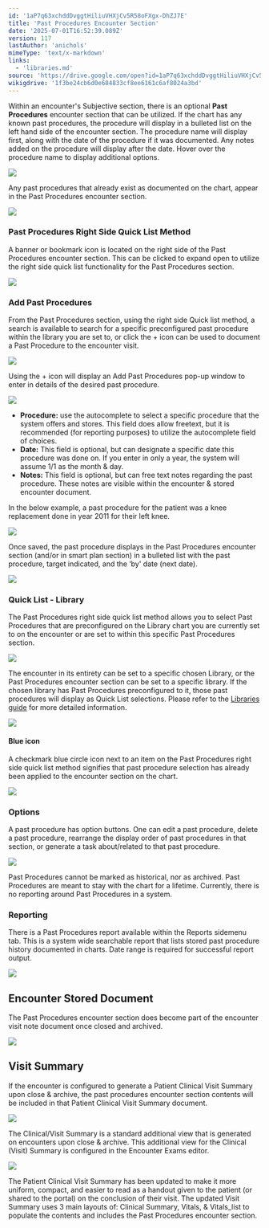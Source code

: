 ```yaml
---
id: '1aP7q63xchddDvggtHiliuVHXjCv5R58oFXgx-DhZJ7E'
title: 'Past Procedures Encounter Section'
date: '2025-07-01T16:52:39.089Z'
version: 117
lastAuthor: 'anichols'
mimeType: 'text/x-markdown'
links:
  - 'libraries.md'
source: 'https://drive.google.com/open?id=1aP7q63xchddDvggtHiliuVHXjCv5R58oFXgx-DhZJ7E'
wikigdrive: '1f3be24cb6d0e684833cf8ee6161c6af8024a3bd'
---
```

Within an encounter's Subjective section, there is an optional **Past Procedures** encounter section that can be utilized.   If the chart has any known past procedures, the procedure will display in a bulleted list on the left hand side of the encounter section. The procedure name will display first, along with the date of the procedure if it was documented. Any notes added on the procedure will display after the date. Hover over the procedure name to display additional options.

![](../past-procedures-encounter-section.assets/07cc831f77d7b32a73e51916b04fcd58.png)

Any past procedures that already exist as documented on the chart, appear in the Past Procedures encounter section.

![](../past-procedures-encounter-section.assets/f8c8333b8f6e4f1249e1777be70b4d3a.png)

### Past Procedures Right Side Quick List Method

A banner or bookmark icon is located on the right side of the Past Procedures encounter section.  This can be clicked to expand open to utilize the right side quick list functionality for the Past Procedures section.

![](../past-procedures-encounter-section.assets/f7768a724686c5306c5825c1320006b4.png)

### Add Past Procedures

From the Past Procedures section, using the right side Quick list method, a search is available to search for a specific preconfigured past procedure within the library you are set to, or click the + icon can be used to document a Past Procedure to the encounter visit.

![](../past-procedures-encounter-section.assets/a1801aac719e6e44c02f4a3189261302.png)

Using the + icon will display an Add Past Procedures pop-up window to enter in details of the desired past procedure.

![](../past-procedures-encounter-section.assets/828efa833363ace1eb422dc877e10b0a.png)

* <strong>Procedure:</strong> use the autocomplete to select a specific procedure that the system offers and stores.  This field does allow freetext, but it is recommended (for reporting purposes) to utilize the autocomplete field of choices.
* <strong>Date:</strong> This field is optional, but can designate a specific date this procedure was done on.  If you enter in only a year, the system will assume 1/1 as the month & day.
* <strong>Notes:</strong> This field is optional, but can free text notes regarding the past procedure. These notes are visible within the encounter & stored encounter document.

In the below example, a past procedure for the patient was a knee replacement done in year 2011 for their left knee.

![](../past-procedures-encounter-section.assets/e8e263435e539d4b14bc9c7133dab5e4.png)

Once saved, the past procedure displays in the Past Procedures encounter section (and/or in smart plan section) in a bulleted list with the past procedure, target indicated, and the ‘by' date (next date).

![](../past-procedures-encounter-section.assets/09f41a51be86251f0eb2b31a24a9655d.png)

### Quick List - Library

The Past Procedures right side quick list method allows you to select Past Procedures that are preconfigured on the Library chart you are currently set to on the encounter or are set to within this specific Past Procedures section.

![](../past-procedures-encounter-section.assets/f2ce4c38f9f220d591708b88ba36c420.png)

The encounter in its entirety can be set to a specific chosen Library, or the Past Procedures encounter section can be set to a specific library.  If the chosen library has Past Procedures preconfigured to it, those past procedures will display as Quick List selections.   Please refer to the [Libraries guide](libraries.md) for more detailed information.

![](../past-procedures-encounter-section.assets/3ff3d4db5ed343202a9899899f3f7943.png)

#### Blue icon

A checkmark blue circle icon next to an item on the Past Procedures right side quick list method signifies that past procedure selection has already been applied to the encounter section on the chart.

![](../past-procedures-encounter-section.assets/58c5848f35ce079439a9d617485698da.png)

### Options

A past procedure has option buttons.  One can edit a past procedure, delete a past procedure, rearrange the display order of past procedures in that section, or generate a task about/related to that past procedure.

![](../past-procedures-encounter-section.assets/e5ce8d71f6d5dc286eb93d6ff0c3b69d.png)

Past Procedures cannot be marked as historical, nor as archived.  Past Procedures are meant to stay with the chart for a lifetime. Currently, there is no reporting around Past Procedures in a system.

### Reporting

There is a Past Procedures report available within the Reports sidemenu tab. This is a system wide searchable report that lists stored past procedure history documented in charts.  Date range is required for successful report output.

![](../past-procedures-encounter-section.assets/4636e850088897b1adb50daaf0513252.png)

## Encounter Stored Document

The Past Procedures encounter section does become part of the encounter visit note document once closed and archived.

![](../past-procedures-encounter-section.assets/7bba33961a58d6dab6786340435438cc.png)
## Visit Summary

If the encounter is configured to generate a Patient Clinical Visit Summary upon close & archive, the past procedures encounter section contents will be included in that Patient Clinical Visit Summary document.

![](../past-procedures-encounter-section.assets/8e40e78cf9fee18de2f7b36389e592ae.png)

The Clinical/Visit Summary is a standard additional view that is generated on encounters upon close & archive. This additional view for the Clinical (Visit) Summary is configured in the Encounter Exams editor.

![](../past-procedures-encounter-section.assets/49e4805a68b7a8755f51dd0c83b47f01.png)

The Patient Clinical Visit Summary has been updated to make it more uniform, compact, and easier to read as a handout given to the patient (or shared to the portal) on the conclusion of their visit. The updated Visit Summary uses 3 main layouts of: Clinical Summary, Vitals, & Vitals_list to populate the contents and includes the Past Procedures encounter section.
